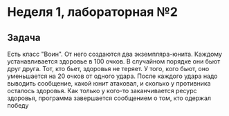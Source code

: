 # Неделя 1, лабораторная №2

## Задача
Есть класс "Воин". От него создаются два экземпляра-юнита. Каждому устанавливается здоровье в 100 очков. В случайном порядке они бьют друг друга. Тот, кто
бьет, здоровья не теряет. У того, кого бьют, оно уменьшается на 20 очков от одного удара. После каждого
удара надо выводить сообщение, какой юнит атаковал, и сколько у противника осталось здоровья. Как
только у кого-то заканчивается ресурс здоровья, программа завершается сообщением о том, кто одержал
победу